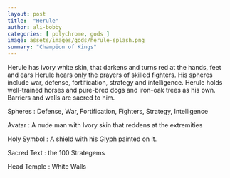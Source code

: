 ```yaml
---
layout: post
title:  "Herule"
author: ali-bobby
categories: [ polychrome, gods ]
image: assets/images/gods/herule-splash.png
summary: "Champion of Kings"
---
```


Herule has ivory white skin, that darkens and turns red at the hands, feet and ears Herule hears only the prayers of skilled fighters. His spheres include war, defense, fortification, strategy and intelligence. Herule holds well-trained horses and pure-bred dogs and iron-oak trees as his own. Barriers and walls are sacred to him.

Spheres
: Defense, War, Fortification, Fighters, Strategy, Intelligence

Avatar
: A nude man with Ivory skin that reddens at the extremities

Holy Symbol
: A shield with his Glyph painted on it.

Sacred Text
: the 100 Strategems

Head Temple
: White Walls

